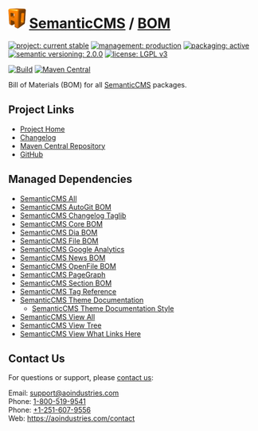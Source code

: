 # [<img src="ao-logo.png" alt="AO Logo" width="35" height="40">](https://github.com/aoindustries) [SemanticCMS](https://github.com/aoindustries/semanticcms) / [BOM](https://github.com/aoindustries/semanticcms-bom)

[![project: current stable](https://semanticcms.com/ao-badges/project-current-stable.svg)](https://aoindustries.com/life-cycle#project-current-stable)
[![management: production](https://semanticcms.com/ao-badges/management-production.svg)](https://aoindustries.com/life-cycle#management-production)
[![packaging: active](https://semanticcms.com/ao-badges/packaging-active.svg)](https://aoindustries.com/life-cycle#packaging-active)  
[![semantic versioning: 2.0.0](https://semanticcms.com/ao-badges/semver-2.0.0.svg)](http://semver.org/spec/v2.0.0.html)
[![license: LGPL v3](https://semanticcms.com/ao-badges/license-lgpl-3.0.svg)](https://www.gnu.org/licenses/lgpl-3.0)

[![Build](https://github.com/aoindustries/semanticcms-bom/workflows/Build/badge.svg?branch=1.x)](https://github.com/aoindustries/semanticcms-bom/actions?query=workflow%3ABuild)
[![Maven Central](https://maven-badges.herokuapp.com/maven-central/com.semanticcms/semanticcms-bom/badge.svg)](https://maven-badges.herokuapp.com/maven-central/com.semanticcms/semanticcms-bom)

Bill of Materials (BOM) for all [SemanticCMS](https://github.com/aoindustries/semanticcms) packages.

## Project Links
* [Project Home](https://semanticcms.com/bom/)
* [Changelog](https://semanticcms.com/bom/changelog)
* [Maven Central Repository](https://search.maven.org/artifact/com.semanticcms/semanticcms-bom)
* [GitHub](https://github.com/aoindustries/semanticcms-bom)

## Managed Dependencies
* [SemanticCMS All](https://github.com/aoindustries/semanticcms-all)
* [SemanticCMS AutoGit BOM](https://github.com/aoindustries/semanticcms-autogit-bom)
* [SemanticCMS Changelog Taglib](https://github.com/aoindustries/semanticcms-changelog-taglib)
* [SemanticCMS Core BOM](https://github.com/aoindustries/semanticcms-core-bom)
* [SemanticCMS Dia BOM](https://github.com/aoindustries/semanticcms-dia-bom)
* [SemanticCMS File BOM](https://github.com/aoindustries/semanticcms-file-bom)
* [SemanticCMS Google Analytics](https://github.com/aoindustries/semanticcms-google-analytics)
* [SemanticCMS News BOM](https://github.com/aoindustries/semanticcms-news-bom)
* [SemanticCMS OpenFile BOM](https://github.com/aoindustries/semanticcms-openfile-bom)
* [SemanticCMS PageGraph](https://github.com/aoindustries/semanticcms-pagegraph)
* [SemanticCMS Section BOM](https://github.com/aoindustries/semanticcms-section-bom)
* [SemanticCMS Tag Reference](https://github.com/aoindustries/semanticcms-tag-reference)
* [SemanticCMS Theme Documentation](https://github.com/aoindustries/semanticcms-theme-documentation)
    * [SemanticCMS Theme Documentation Style](https://github.com/aoindustries/semanticcms-theme-documentation-style)
* [SemanticCMS View All](https://github.com/aoindustries/semanticcms-view-all)
* [SemanticCMS View Tree](https://github.com/aoindustries/semanticcms-view-tree)
* [SemanticCMS View What Links Here](https://github.com/aoindustries/semanticcms-view-what-links-here)

## Contact Us
For questions or support, please [contact us](https://aoindustries.com/contact):

Email: [support@aoindustries.com](mailto:support@aoindustries.com)  
Phone: [1-800-519-9541](tel:1-800-519-9541)  
Phone: [+1-251-607-9556](tel:+1-251-607-9556)  
Web: https://aoindustries.com/contact
